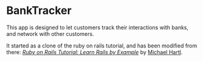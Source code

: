 # BankTracker

This app is designed to let customers track their interactions with banks, and network with other customers. 

It started as a clone of the ruby on rails tutorial, and has been modified from there:
[*Ruby on Rails Tutorial: Learn Rails by Example*](http://railstutorial.org/)
by [Michael Hartl](http://michaelhartl.com/).